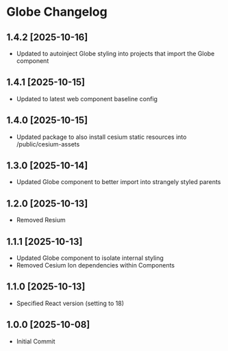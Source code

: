 # Globe Changelog

## 1.4.2 [2025-10-16]

- Updated to autoinject Globe styling into projects that import the Globe component

## 1.4.1 [2025-10-15]

- Updated to latest web component baseline config

## 1.4.0 [2025-10-15]

- Updated package to also install cesium static resources into /public/cesium-assets

## 1.3.0 [2025-10-14]

- Updated Globe component to better import into strangely styled parents

## 1.2.0 [2025-10-13]

- Removed Resium

## 1.1.1 [2025-10-13]

- Updated Globe component to isolate internal styling
- Removed Cesium Ion dependencies within Components

## 1.1.0 [2025-10-13]

- Specified React version (setting to 18)

## 1.0.0 [2025-10-08]

- Initial Commit